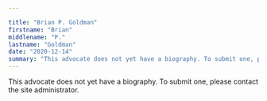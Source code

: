 ```yaml
---

title: "Brian P. Goldman"
firstname: "Brian"
middlename: "P."
lastname: "Goldman"
date: "2020-12-14"
summary: "This advocate does not yet have a biography. To submit one, please contact the site administrator."
---
```

This advocate does not yet have a biography. To submit one, please contact the site administrator.

